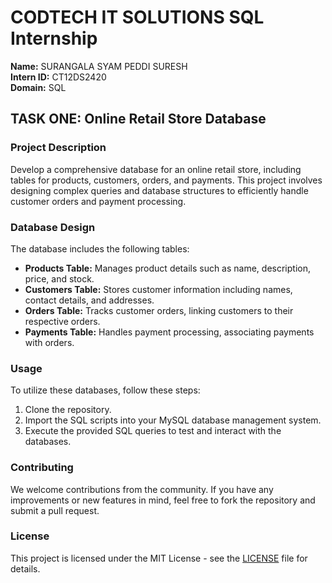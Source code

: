 # CODTECH IT SOLUTIONS SQL Internship

**Name:** SURANGALA SYAM PEDDI SURESH  
**Intern ID:** CT12DS2420  
**Domain:** SQL    

## TASK ONE: Online Retail Store Database

### Project Description
Develop a comprehensive database for an online retail store, including tables for products, customers, orders, and payments. This project involves designing complex queries and database structures to efficiently handle customer orders and payment processing.

### Database Design
The database includes the following tables:
- **Products Table:** Manages product details such as name, description, price, and stock.
- **Customers Table:** Stores customer information including names, contact details, and addresses.
- **Orders Table:** Tracks customer orders, linking customers to their respective orders.
- **Payments Table:** Handles payment processing, associating payments with orders.


### Usage
To utilize these databases, follow these steps:
1. Clone the repository.
2. Import the SQL scripts into your MySQL database management system.
3. Execute the provided SQL queries to test and interact with the databases.

### Contributing
We welcome contributions from the community. If you have any improvements or new features in mind, feel free to fork the repository and submit a pull request.

### License
This project is licensed under the MIT License - see the [LICENSE](LICENSE) file for details.
